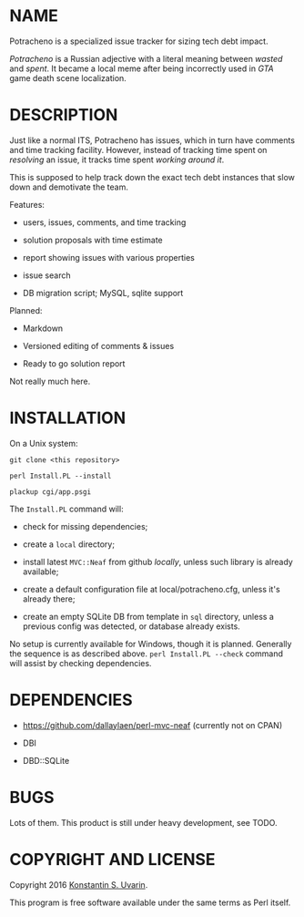 # NAME

Potracheno is a specialized issue tracker for sizing tech debt impact.

*Potracheno* is a Russian adjective with a literal meaning between
*wasted* and *spent*.
It became a local meme after being incorrectly used in
*GTA* game death scene localization.

# DESCRIPTION

Just like a normal ITS, Potracheno has issues, which in turn have comments and
time tracking facility.
However, instead of tracking time spent on *resolving* an issue,
it tracks time spent *working around it*.

This is supposed to help track down the exact tech debt instances
that slow down and demotivate the team.

Features:

* users, issues, comments, and time tracking

* solution proposals with time estimate

* report showing issues with various properties

* issue search

* DB migration script; MySQL, sqlite support

Planned:

* Markdown

* Versioned editing of comments & issues

* Ready to go solution report

Not really much here.

# INSTALLATION

On a Unix system:

    git clone <this repository>

    perl Install.PL --install

    plackup cgi/app.psgi

The `Install.PL` command will:

* check for missing dependencies;

* create a `local` directory;

* install latest `MVC::Neaf` from github *locally*,
unless such library is already available;

* create a default configuration file at local/potracheno.cfg,
unless it's already there;

* create an empty SQLite DB from template in `sql` directory,
unless a previous config was detected, or database already exists.

No setup is currently available for Windows, though it is planned.
Generally the sequence is as described above.
`perl Install.PL --check` command will assist by checking dependencies.

# DEPENDENCIES

* https://github.com/dallaylaen/perl-mvc-neaf (currently not on CPAN)

* DBI

* DBD::SQLite

# BUGS

Lots of them. This product is still under heavy development, see TODO.

# COPYRIGHT AND LICENSE

Copyright 2016 [Konstantin S. Uvarin](https://github.com/dallaylaen).

This program is free software available under the same terms as Perl itself.

